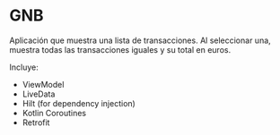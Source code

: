 # GNB

Aplicación que muestra una lista de transacciones. Al seleccionar una, muestra todas las transacciones iguales y su total en euros.

Incluye:

- ViewModel
- LiveData
- Hilt (for dependency injection)
- Kotlin Coroutines
- Retrofit

